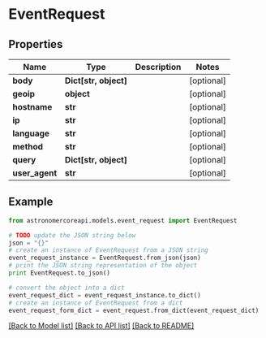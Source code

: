 # EventRequest


## Properties
Name | Type | Description | Notes
------------ | ------------- | ------------- | -------------
**body** | **Dict[str, object]** |  | [optional] 
**geoip** | **object** |  | [optional] 
**hostname** | **str** |  | [optional] 
**ip** | **str** |  | [optional] 
**language** | **str** |  | [optional] 
**method** | **str** |  | [optional] 
**query** | **Dict[str, object]** |  | [optional] 
**user_agent** | **str** |  | [optional] 

## Example

```python
from astronomercoreapi.models.event_request import EventRequest

# TODO update the JSON string below
json = "{}"
# create an instance of EventRequest from a JSON string
event_request_instance = EventRequest.from_json(json)
# print the JSON string representation of the object
print EventRequest.to_json()

# convert the object into a dict
event_request_dict = event_request_instance.to_dict()
# create an instance of EventRequest from a dict
event_request_form_dict = event_request.from_dict(event_request_dict)
```
[[Back to Model list]](../README.md#documentation-for-models) [[Back to API list]](../README.md#documentation-for-api-endpoints) [[Back to README]](../README.md)


